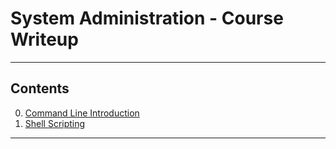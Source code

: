 # System Administration - Course Writeup

---------------
## Contents

0. [Command Line Introduction](./Command_Line_Introduction)
1. [Shell Scripting](./Shell_Scripting)

---------------
